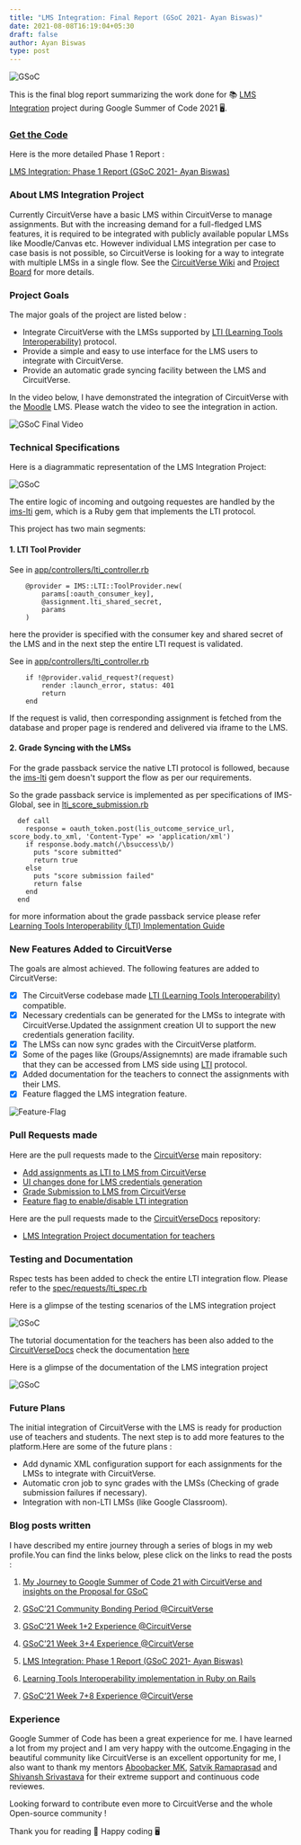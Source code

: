 ```yaml
---
title: "LMS Integration: Final Report (GSoC 2021- Ayan Biswas)"
date: 2021-08-08T16:19:04+05:30
draft: false
author: Ayan Biswas
type: post
---
```


![GSoC](/images/gsoc_cover.png)

This is the final blog report summarizing the work done for 📚 [LMS Integration](https://summerofcode.withgoogle.com/projects/#6282924346834944) project during Google Summer of Code 2021 🖥.

### [Get the Code](https://github.com/CircuitVerse/CircuitVerse/pull/2382)

Here is the more detailed Phase 1 Report :

[LMS Integration: Phase 1 Report (GSoC 2021- Ayan Biswas)](https://blog.circuitverse.org/posts/ayan_phase_1_report/)

### About LMS Integration Project

Currently CircuitVerse have a basic LMS within CircuitVerse to manage assignments. But with the increasing demand for a full-fledged LMS features, it is required to be integrated with publicly available popular LMSs like Moodle/Canvas etc. However individual LMS integration per case to case basis is not possible, so CircuitVerse is looking for a way to integrate with multiple LMSs in a single flow. See the [CircuitVerse Wiki](https://github.com/CircuitVerse/CircuitVerse/wiki/GSoC%2721-Project-List#project-4---lms-integration) and [Project Board](https://github.com/orgs/CircuitVerse/projects/4) for more details.

### Project Goals

The major goals of the project are listed below :

* Integrate CircuitVerse with the LMSs supported by [LTI (Learning Tools Interoperability)](https://www.imsglobal.org/activity/learning-tools-interoperability) protocol.
* Provide a simple and easy to use interface for the LMS users to integrate with CircuitVerse.
* Provide an automatic grade syncing facility between the LMS and CircuitVerse.

In the video below, I have demonstrated the integration of CircuitVerse with the [Moodle](https://moodle.org) LMS. Please watch the video to see the integration in action.

![GSoC Final Video](/images/ayan-biswas-GSoC2021/Ayan_LMS_Final_LTI.gif)

### Technical Specifications

Here is a diagrammatic representation of the LMS Integration Project:

![GSoC](/images/ayan-biswas-GSoC2021/Ayan_LMS_Final_project_flow.png)

The entire logic of incoming and outgoing requestes are handled by the [ims-lti](https://github.com/instructure/ims-lti) gem, which is a Ruby gem that implements the LTI protocol.

This project has two main segments:

#### 1. LTI Tool Provider

See in [app/controllers/lti_controller.rb](https://github.com/CircuitVerse/CircuitVerse/blob/9a0a1bd76cd39add7f256573af3e439114067863/app/controllers/lti_controller.rb#L19)

```
    @provider = IMS::LTI::ToolProvider.new(
        params[:oauth_consumer_key], 
        @assignment.lti_shared_secret,
        params
    )
```
here the provider is specified with the consumer key and shared secret of the LMS and in the next step the entire LTI request is validated.

See in [app/controllers/lti_controller.rb](https://github.com/CircuitVerse/CircuitVerse/blob/9a0a1bd76cd39add7f256573af3e439114067863/app/controllers/lti_controller.rb#L25)

```
    if !@provider.valid_request?(request)
        render :launch_error, status: 401
        return
    end
```

If the request is valid, then corresponding assignment is fetched from the database and proper page is rendered and delivered via iframe to the LMS.

#### 2. Grade Syncing with the LMSs

For the grade passback service the native LTI protocol is followed, because the [ims-lti](https://github.com/instructure/ims-lti) gem doesn't support the flow as per our requirements.

So the grade passback service is implemented as per specifications of IMS-Global, see in [lti_score_submission.rb](https://github.com/CircuitVerse/CircuitVerse/blob/9a0a1bd76cd39add7f256573af3e439114067863/app/services/lti_score_submission.rb)

```
  def call
    response = oauth_token.post(lis_outcome_service_url, score_body.to_xml, 'Content-Type' => 'application/xml')
    if response.body.match(/\bsuccess\b/)
      puts "score submitted"
      return true
    else
      puts "score submission failed"
      return false
    end
  end
```

for more information about the grade passback service please refer [Learning Tools Interoperability (LTI) Implementation Guide](https://www.imsglobal.org/specs/ltiv1p1/implementation-guide)

### New Features Added to CircuitVerse

The goals are almost achieved. The following features are added to CircuitVerse:

* [x] The CircuitVerse codebase made [LTI (Learning Tools Interoperability)](https://www.imsglobal.org/activity/learning-tools-interoperability) compatible.
* [x] Necessary credentials can be generated for the LMSs to integrate with CircuitVerse.Updated the assignment creation UI to support the new credentials generation facility.
* [x] The LMSs can now sync grades with the CircuitVerse platform.
* [x] Some of the pages like (Groups/Assignemnts) are made iframable such that they can be accessed from LMS side using [LTI]((https://www.imsglobal.org/activity/learning-tools-interoperability)) protocol.
* [x] Added documentation for the teachers to connect the assignments with their LMS.
* [x] Feature flagged the LMS integration feature.

![Feature-Flag](/images/ayan-biswas-GSoC2021/Ayan_LMS_feature_flag.png)

### Pull Requests made

Here are the pull requests made to the [CircuitVerse](https://github.com/CircuitVerse) main repository:

* [Add assignments as LTI to LMS from CircuitVerse](https://github.com/CircuitVerse/CircuitVerse/pull/2292)
* [UI changes done for LMS credentials generation](https://github.com/CircuitVerse/CircuitVerse/pull/2312)
* [Grade Submission to LMS from CircuitVerse](https://github.com/CircuitVerse/CircuitVerse/pull/2355)
* [Feature flag to enable/disable LTI integration](https://github.com/CircuitVerse/CircuitVerse/pull/2379)

Here are the pull requests made to the [CircuitVerseDocs](https://github.com/CircuitVerse/CircuitVerseDocs) repository:

* [LMS Integration Project documentation for teachers](https://github.com/CircuitVerse/CircuitVerseDocs/pull/304)

### Testing and Documentation

Rspec tests has been added to check the entire LTI integration flow. Please refer to the [spec/requests/lti_spec.rb](https://github.com/CircuitVerse/CircuitVerse/blob/9a0a1bd76cd39add7f256573af3e439114067863/spec/requests/lti_spec.rb)

Here is a glimpse of the testing scenarios of the LMS integration project

![GSoC](/images/ayan-biswas-GSoC2021/Ayan_LMS_Final_tests.png)

The tutorial documentation for the teachers has been also added to the [CircuitVerseDocs](https://github.com/CircuitVerse/CircuitVerseDocs) check the documentation [here](https://docs.circuitverse.org/)

Here is a glimpse of the documentation of the LMS integration project

![GSoC](/images/ayan-biswas-GSoC2021/Ayan_LMS_Final_docs.png)

### Future Plans

The initial integration of CircuitVerse with the LMS is ready for production use of teachers and students. The next step is to add more features to the platform.Here are some of the future plans :

* Add dynamic XML configuration support for each assignments for the LMSs to integrate with CircuitVerse.
* Automatic cron job to sync grades with the LMSs (Checking of grade submission failures if necessary).
* Integration with non-LTI LMSs (like Google Classroom).

### Blog posts written

I have described my entire journey through a series of blogs in my web profile.You can find the links below, plese click on the links to read the posts :

1. [My Journey to Google Summer of Code 21 with CircuitVerse and insights on the Proposal for GSoC](https://www.ayanbiswas.in/2021/05/20/my-journey-to-google-summer-of-code-21-with-circuitverse-and-insights-on-the-proposal-for-gsoc)

2. [GSoC’21 Community Bonding Period @CircuitVerse](https://www.ayanbiswas.in/2021/06/09/gsoc21-community-bonding-period-circuitverse/)

3. [GSoC’21 Week 1+2 Experience @CircuitVerse](https://www.ayanbiswas.in/2021/06/23/gsoc21-week-12-experience-circuitverse)

4. [GSoC’21 Week 3+4 Experience @CircuitVerse](https://www.ayanbiswas.in/2021/07/06/gsoc21-week-34-experience-circuitverse)

5. [LMS Integration: Phase 1 Report (GSoC 2021- Ayan Biswas)](https://blog.circuitverse.org/posts/ayan_phase_1_report/)

6. [Learning Tools Interoperability implementation in Ruby on Rails](https://www.ayanbiswas.in/2021/07/25/learning-tools-interoperability-implementation-in-ruby-on-rails)

7. [GSoC’21 Week 7+8 Experience @CircuitVerse](https://www.ayanbiswas.in/2021/08/07/gsoc21-week-78-experience-circuitverse/)

### Experience

Google Summer of Code has been a great experience for me. I have learned a lot from my project and I am very happy with the outcome.Engaging in the beautiful community like CircuitVerse is an excellent opportunity for me, I also want to thank my mentors [Aboobacker MK](https://github.com/tachyons), [Satvik Ramaprasad](https://github.com/satu0king/) and [Shivansh Srivastava](https://github.com/Shivansh2407) for their extreme support and continuous code reviewes.

Looking forward to contribute even more to CircuitVerse and the whole Open-source community !

Thank you for reading 🎉 Happy coding 🖥
